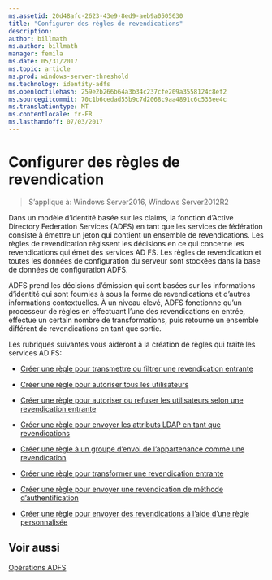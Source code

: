 ```yaml
---
ms.assetid: 20d48afc-2623-43e9-8ed9-aeb9a0505630
title: "Configurer des règles de revendications"
description: 
author: billmath
ms.author: billmath
manager: femila
ms.date: 05/31/2017
ms.topic: article
ms.prod: windows-server-threshold
ms.technology: identity-adfs
ms.openlocfilehash: 259e2b266b64a3b34c237cfe209a3558124c8ef2
ms.sourcegitcommit: 70c1b6cedad55b9c7d2068c9aa4891c6c533ee4c
ms.translationtype: MT
ms.contentlocale: fr-FR
ms.lasthandoff: 07/03/2017
---
```

# <a name="configure-claim-rules"></a>Configurer des règles de revendication

>S’applique à: Windows Server2016, Windows Server2012R2

Dans un modèle d’identité basée sur les claims\, la fonction d’Active Directory Federation Services (ADFS) en tant que les services de fédération consiste à émettre un jeton qui contient un ensemble de revendications. Les règles de revendication régissent les décisions en ce qui concerne les revendications qui émet des services AD FS. Les règles de revendication et toutes les données de configuration du serveur sont stockées dans la base de données de configuration ADFS.  
  
ADFS prend les décisions d’émission qui sont basées sur les informations d’identité qui sont fournies à sous la forme de revendications et d’autres informations contextuelles. À un niveau élevé, ADFS fonctionne qu’un processeur de règles en effectuant l’une des revendications en entrée, effectue un certain nombre de transformations, puis retourne un ensemble différent de revendications en tant que sortie. 

Les rubriques suivantes vous aideront à la création de règles qui traite les services AD FS: 
  
-   [Créer une règle pour transmettre ou filtrer une revendication entrante](../../ad-fs/operations/Create-a-Rule-to-Pass-Through-or-Filter-an-Incoming-Claim.md)  
  
-   [Créer une règle pour autoriser tous les utilisateurs](../../ad-fs/operations/Create-a-Rule-to-Permit-All-Users.md)  
  
-   [Créer une règle pour autoriser ou refuser les utilisateurs selon une revendication entrante](../../ad-fs/operations/Create-a-Rule-to-Permit-or-Deny-Users-Based-on-an-Incoming-Claim.md)  
  
-   [Créer une règle pour envoyer les attributs LDAP en tant que revendications](../../ad-fs/operations/Create-a-Rule-to-Send-LDAP-Attributes-as-Claims.md)  
  
-   [Créer une règle à un groupe d’envoi de l’appartenance comme une revendication](../../ad-fs/operations/Create-a-Rule-to-Send-Group-Membership-as-a-Claim.md)  
  
-   [Créer une règle pour transformer une revendication entrante](../../ad-fs/operations/Create-a-Rule-to-Transform-an-Incoming-Claim.md)  
  
-   [Créer une règle pour envoyer une revendication de méthode d’authentification](../../ad-fs/operations/Create-a-Rule-to-Send-an-Authentication-Method-Claim.md)  
  
-   [Créer une règle pour envoyer des revendications à l’aide d’une règle personnalisée](../../ad-fs/operations/Create-a-Rule-to-Send-Claims-Using-a-Custom-rule.md)  

## <a name="see-also"></a>Voir aussi  
[Opérations ADFS](../../ad-fs/AD-FS-2016-Operations.md) 
